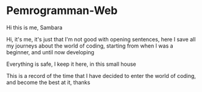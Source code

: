# Pemrogramman-Web
Hi this is me, Sambara 

Hi, it's me, it's just that I'm not good with opening sentences, here I save all my journeys about the world of coding, starting from when I was a beginner, and until now developing


Everything is safe, I keep it here, in this small house

This is a record of the time that I have decided to enter the world of coding, and become the best at it, thanks
